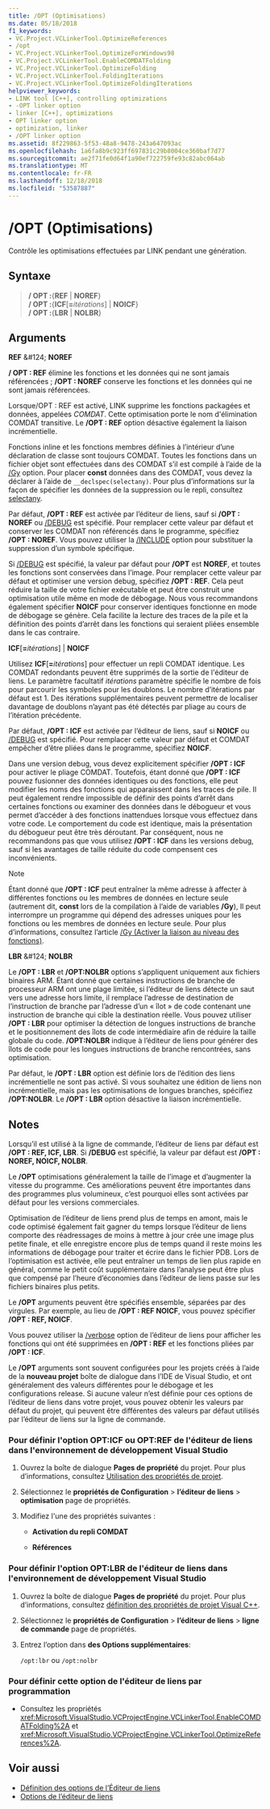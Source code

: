```yaml
---
title: /OPT (Optimisations)
ms.date: 05/18/2018
f1_keywords:
- VC.Project.VCLinkerTool.OptimizeReferences
- /opt
- VC.Project.VCLinkerTool.OptimizeForWindows98
- VC.Project.VCLinkerTool.EnableCOMDATFolding
- VC.Project.VCLinkerTool.OptimizeFolding
- VC.Project.VCLinkerTool.FoldingIterations
- VC.Project.VCLinkerTool.OptimizeFoldingIterations
helpviewer_keywords:
- LINK tool [C++], controlling optimizations
- -OPT linker option
- linker [C++], optimizations
- OPT linker option
- optimization, linker
- /OPT linker option
ms.assetid: 8f229863-5f53-48a8-9478-243a647093ac
ms.openlocfilehash: 1a6fa8b9c923ff697831c29b8004ce360baf7d77
ms.sourcegitcommit: ae2f71fe0d64f1a90ef722759fe93c82abc064ab
ms.translationtype: MT
ms.contentlocale: fr-FR
ms.lasthandoff: 12/18/2018
ms.locfileid: "53587887"
---
```

# <a name="opt-optimizations"></a>/OPT (Optimisations)

Contrôle les optimisations effectuées par LINK pendant une génération.

## <a name="syntax"></a>Syntaxe

> **/ OPT :**{**REF** | **NOREF**}<br/>
> **/ OPT :**{**ICF**[**=**_itérations_] | **NOICF**}<br/>
> **/ OPT :**{**LBR** | **NOLBR**}

## <a name="arguments"></a>Arguments

**REF** &AMP;#124; **NOREF**

**/ OPT : REF** élimine les fonctions et les données qui ne sont jamais référencées ; **/OPT : NOREF** conserve les fonctions et les données qui ne sont jamais référencées.

Lorsque/OPT : REF est activé, LINK supprime les fonctions packagées et données, appelées *COMDAT*. Cette optimisation porte le nom d'élimination COMDAT transitive. Le **/OPT : REF** option désactive également la liaison incrémentielle.

Fonctions inline et les fonctions membres définies à l’intérieur d’une déclaration de classe sont toujours COMDAT. Toutes les fonctions dans un fichier objet sont effectuées dans des COMDAT s’il est compilé à l’aide de la [/Gy](../../build/reference/gy-enable-function-level-linking.md) option. Pour placer **const** données dans des COMDAT, vous devez la déclarer à l’aide de `__declspec(selectany)`. Pour plus d’informations sur la façon de spécifier les données de la suppression ou le repli, consultez [selectany](../../cpp/selectany.md).

Par défaut, **/OPT : REF** est activée par l’éditeur de liens, sauf si **/OPT : NOREF** ou [/DEBUG](../../build/reference/debug-generate-debug-info.md) est spécifié. Pour remplacer cette valeur par défaut et conserver les COMDAT non référencés dans le programme, spécifiez **/OPT : NOREF**. Vous pouvez utiliser la [/INCLUDE](../../build/reference/include-force-symbol-references.md) option pour substituer la suppression d’un symbole spécifique.

Si [/DEBUG](../../build/reference/debug-generate-debug-info.md) est spécifié, la valeur par défaut pour **/OPT** est **NOREF**, et toutes les fonctions sont conservées dans l’image. Pour remplacer cette valeur par défaut et optimiser une version debug, spécifiez **/OPT : REF**. Cela peut réduire la taille de votre fichier exécutable et peut être construit une optimisation utile même en mode de débogage. Nous vous recommandons également spécifier **NOICF** pour conserver identiques fonctionne en mode de débogage se génère. Cela facilite la lecture des traces de la pile et la définition des points d’arrêt dans les fonctions qui seraient pliées ensemble dans le cas contraire.

**ICF**\[**=**_itérations_] &#124; **NOICF**

Utilisez **ICF**\[**=**_itérations_] pour effectuer un repli COMDAT identique. Les COMDAT redondants peuvent être supprimés de la sortie de l'éditeur de liens. Le paramètre facultatif *itérations* paramètre spécifie le nombre de fois pour parcourir les symboles pour les doublons. Le nombre d’itérations par défaut est 1. Des itérations supplémentaires peuvent permettre de localiser davantage de doublons n’ayant pas été détectés par pliage au cours de l’itération précédente.

Par défaut, **/OPT : ICF** est activée par l’éditeur de liens, sauf si **NOICF** ou [/DEBUG](../../build/reference/debug-generate-debug-info.md) est spécifié. Pour remplacer cette valeur par défaut et COMDAT empêcher d’être pliées dans le programme, spécifiez **NOICF**.

Dans une version debug, vous devez explicitement spécifier **/OPT : ICF** pour activer le pliage COMDAT. Toutefois, étant donné que **/OPT : ICF** pouvez fusionner des données identiques ou des fonctions, elle peut modifier les noms des fonctions qui apparaissent dans les traces de pile. Il peut également rendre impossible de définir des points d’arrêt dans certaines fonctions ou examiner des données dans le débogueur et vous permet d’accéder à des fonctions inattendues lorsque vous effectuez dans votre code. Le comportement du code est identique, mais la présentation du débogueur peut être très déroutant. Par conséquent, nous ne recommandons pas que vous utilisez **/OPT : ICF** dans les versions debug, sauf si les avantages de taille réduite du code compensent ces inconvénients.

> [!NOTE]
> Étant donné que **/OPT : ICF** peut entraîner la même adresse à affecter à différentes fonctions ou les membres de données en lecture seule (autrement dit, **const** lors de la compilation à l’aide de variables **/Gy**), Il peut interrompre un programme qui dépend des adresses uniques pour les fonctions ou les membres de données en lecture seule. Pour plus d’informations, consultez l’article [/Gy (Activer la liaison au niveau des fonctions)](../../build/reference/gy-enable-function-level-linking.md).

**LBR** &AMP;#124; **NOLBR**

Le **/OPT : LBR** et **/OPT:NOLBR** options s’appliquent uniquement aux fichiers binaires ARM. Étant donné que certaines instructions de branche de processeur ARM ont une plage limitée, si l’éditeur de liens détecte un saut vers une adresse hors limite, il remplace l’adresse de destination de l’instruction de branche par l’adresse d’un « îlot » de code contenant une instruction de branche qui cible la destination réelle. Vous pouvez utiliser **/OPT : LBR** pour optimiser la détection de longues instructions de branche et le positionnement des îlots de code intermédiaire afin de réduire la taille globale du code. **/OPT:NOLBR** indique à l’éditeur de liens pour générer des îlots de code pour les longues instructions de branche rencontrées, sans optimisation.

Par défaut, le **/OPT : LBR** option est définie lors de l’édition des liens incrémentielle ne sont pas activé. Si vous souhaitez une édition de liens non incrémentielle, mais pas les optimisations de longues branches, spécifiez **/OPT:NOLBR**. Le **/OPT : LBR** option désactive la liaison incrémentielle.

## <a name="remarks"></a>Notes

Lorsqu’il est utilisé à la ligne de commande, l’éditeur de liens par défaut est **/OPT : REF, ICF, LBR**. Si **/DEBUG** est spécifié, la valeur par défaut est **/OPT : NOREF, NOICF, NOLBR**.

Le **/OPT** optimisations généralement la taille de l’image et d’augmenter la vitesse du programme. Ces améliorations peuvent être importantes dans des programmes plus volumineux, c’est pourquoi elles sont activées par défaut pour les versions commerciales.

Optimisation de l’éditeur de liens prend plus de temps en amont, mais le code optimisé également fait gagner du temps lorsque l’éditeur de liens comporte des réadressages de moins à mettre à jour crée une image plus petite finale, et elle enregistre encore plus de temps quand il reste moins les informations de débogage pour traiter et écrire dans le fichier PDB. Lors de l’optimisation est activée, elle peut entraîner un temps de lien plus rapide en général, comme le petit coût supplémentaire dans l’analyse peut être plus que compensé par l’heure d’économies dans l’éditeur de liens passe sur les fichiers binaires plus petits.

Le **/OPT** arguments peuvent être spécifiés ensemble, séparées par des virgules. Par exemple, au lieu de **/OPT : REF NOICF**, vous pouvez spécifier **/OPT : REF, NOICF**.

Vous pouvez utiliser la [/verbose](../../build/reference/verbose-print-progress-messages.md) option de l’éditeur de liens pour afficher les fonctions qui ont été supprimées en **/OPT : REF** et les fonctions pliées par **/OPT : ICF**.

Le **/OPT** arguments sont souvent configurées pour les projets créés à l’aide de la **nouveau projet** boîte de dialogue dans l’IDE de Visual Studio, et ont généralement des valeurs différentes pour le débogage et les configurations release. Si aucune valeur n’est définie pour ces options de l’éditeur de liens dans votre projet, vous pouvez obtenir les valeurs par défaut du projet, qui peuvent être différentes des valeurs par défaut utilisés par l’éditeur de liens sur la ligne de commande.

### <a name="to-set-the-opticf-or-optref-linker-option-in-the-visual-studio-development-environment"></a>Pour définir l'option OPT:ICF ou OPT:REF de l'éditeur de liens dans l'environnement de développement Visual Studio

1. Ouvrez la boîte de dialogue **Pages de propriété** du projet. Pour plus d’informations, consultez [Utilisation des propriétés de projet](../../ide/working-with-project-properties.md).

1. Sélectionnez le **propriétés de Configuration** > **l’éditeur de liens** > **optimisation** page de propriétés.

1. Modifiez l'une des propriétés suivantes :

   - **Activation du repli COMDAT**

   - **Références**

### <a name="to-set-the-optlbr-linker-option-in-the-visual-studio-development-environment"></a>Pour définir l'option OPT:LBR de l'éditeur de liens dans l'environnement de développement Visual Studio

1. Ouvrez la boîte de dialogue **Pages de propriété** du projet. Pour plus d’informations, consultez [définition des propriétés de projet Visual C++](../../ide/working-with-project-properties.md).

1. Sélectionnez le **propriétés de Configuration** > **l’éditeur de liens** > **ligne de commande** page de propriétés.

1. Entrez l’option dans **des Options supplémentaires**:

   `/opt:lbr` ou `/opt:nolbr`

### <a name="to-set-this-linker-option-programmatically"></a>Pour définir cette option de l'éditeur de liens par programmation

- Consultez les propriétés <xref:Microsoft.VisualStudio.VCProjectEngine.VCLinkerTool.EnableCOMDATFolding%2A> et <xref:Microsoft.VisualStudio.VCProjectEngine.VCLinkerTool.OptimizeReferences%2A>.

## <a name="see-also"></a>Voir aussi

- [Définition des options de l’Éditeur de liens](../../build/reference/setting-linker-options.md)
- [Options de l’éditeur de liens](../../build/reference/linker-options.md)
